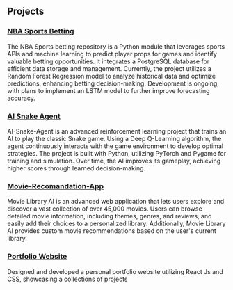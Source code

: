
<!--
**PranavBalaji122/PranavBalaji122** is a ✨ _special_ ✨ repository because its `README.md` (this file) appears on your GitHub profile.

Here are some ideas to get you started:

- 🔭 I’m currently working on ...
- 🌱 I’m currently learning ...
- 👯 I’m looking to collaborate on ...
- 🤔 I’m looking for help with ...
- 💬 Ask me about ...
- 📫 How to reach me: ...
- 😄 Pronouns: ...
- ⚡ Fun fact: ...
-->
## Projects

### [NBA Sports Betting](https://github.com/PranavBalaji122/betting)
The NBA Sports betting repository is a Python module that leverages sports APIs and machine learning to predict player props for games and identify valuable betting opportunities. It integrates a PostgreSQL database for efficient data storage and management. Currently, the project utilizes a Random Forest Regression model to analyze historical data and optimize predictions, enhancing betting decision-making. Development is ongoing, with plans to implement an LSTM model to further improve forecasting accuracy.

### [AI Snake Agent](https://github.com/PranavBalaji122/AI-Snake-Agent)
AI-Snake-Agent is an advanced reinforcement learning project that trains an AI to play the classic Snake game. Using a Deep Q-Learning algorithm, the agent continuously interacts with the game environment to develop optimal strategies. The project is built with Python, utilizing PyTorch and Pygame for training and simulation. Over time, the AI improves its gameplay, achieving higher scores through learned decision-making.

### [Movie-Recomandation-App](https://github.com/PranavBalaji122/Movie-Recomandation-App)
Movie Library AI is an advanced web application that lets users explore and discover a vast collection of over 45,000 movies. Users can browse detailed movie information, including themes, genres, and reviews, and easily add their choices to a personalized library. Additionally, Movie Library AI provides custom movie recommendations based on the user's current library.

### [Portfolio Website](https://github.com/anyeelii/Atlanta_Food_Finder.git)
Designed and developed a personal portfolio website utilizing React Js and CSS, showcasing a collections of projects
